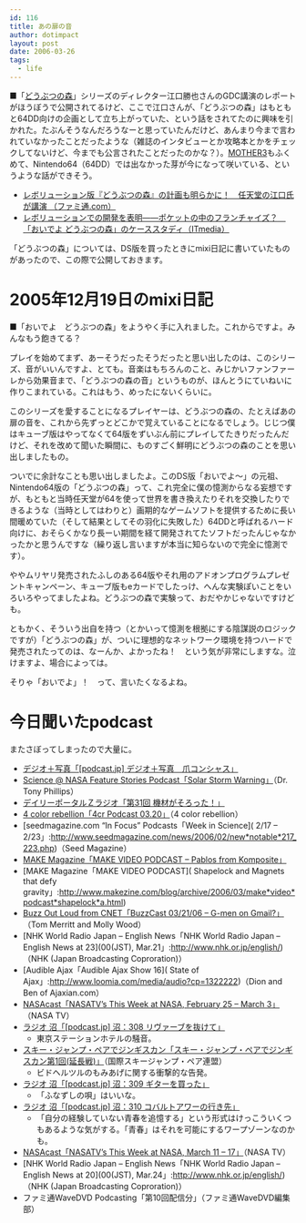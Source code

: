 ```yaml
---
id: 116
title: あの扉の音
author: dotimpact
layout: post
date: 2006-03-26
tags:
  - life
---
```

■「[どうぶつの森][1]」シリーズのディレクター江口勝也さんのGDC講演のレポートがほうぼうで公開されてるけど、ここで江口さんが、「どうぶつの森」はもともと64DD向けの企画として立ち上がっていた、という話をされてたのに興味を引かれた。たぶんそうなんだろうなーと思っていたんだけど、あんまり今まで言われていなかったことだったような（雑誌のインタビューとか攻略本とかをチェックしてないけど、今までも公言されたことだったのかな？）。[MOTHER3][2]もふくめて、Nintendo64（64DD）では出なかった芽が今になって咲いている、というような話ができそう。

  * [レボリューション版『どうぶつの森』の計画も明らかに！　任天堂の江口氏が講演 （ファミ通.com）][3]
  * [レボリューションでの開発を表明——ポケットの中のフランチャイズ？　「おいでよ どうぶつの森」のケーススタディ（ITmedia）][4]

「どうぶつの森」については、DS版を買ったときにmixi日記に書いていたものがあったので、この際で公開しておきます。

# 2005年12月19日のmixi日記

■「おいでよ　どうぶつの森」をようやく手に入れました。これからですよ。みんなもう飽きてる？

プレイを始めてまず、あーそうだったそうだったと思い出したのは、このシリーズ、音がいいんですよ、とても。音楽はもちろんのこと、みじかいファンファーレから効果音まで、「どうぶつの森の音」というものが、ほんとうにていねいに作りこまれている。これはもう、めったにないくらいに。

このシリーズを愛することになるプレイヤーは、どうぶつの森の、たとえばあの扉の音を、これから先ずっとどこかで覚えていることになるでしょう。じじつ僕はキューブ版はやってなくて64版をずいぶん前にプレイしてたきりだったんだけど、それを改めて聞いた瞬間に、ものすごく鮮明にどうぶつの森のことを思い出しましたもの。

ついでに余計なことも思い出しましたよ。このDS版「おいでよ〜」の元祖、Nintendo64版の「どうぶつの森」って、これ完全に僕の憶測からなる妄想ですが、もともと当時任天堂が64を使って世界を書き換えたりそれを交換したりできるような（当時としてはわりと）画期的なゲームソフトを提供するために長い間暖めていた（そして結果としてその羽化に失敗した）64DDと呼ばれるハード向けに、おそらくかなり長ーい期間を経て開発されてたソフトだったんじゃなかったかと思うんですな（繰り返し言いますが本当に知らないので完全に憶測です）。

ややムリヤリ発売されたふしのある64版やそれ用のアドオンプログラムプレゼントキャンペーン、キューブ版もeカードでしたっけ、へんな実験ぽいことをいろいろやってましたよね。どうぶつの森で実験って、おだやかじゃないですけども。

ともかく、そういう出自を持つ（とかいって憶測を根拠にする陰謀説のロジックですが）「どうぶつの森」が、ついに理想的なネットワーク環境を持つハードで発売されたってのは、なーんか、よかったね！　という気が非常にしますな。泣けますよ、場合によっては。

そりゃ「おいでよ」！　って、言いたくなるよね。

# 今日聞いたpodcast

またさぼってしまったので大量に。

  * [デジオ＋写真「[podcast.jp] デジオ＋写真　爪コンシャス」][5]
  * [Science @ NASA Feature Stories Podcast「Solar Storm Warning」][6]（Dr. Tony Phillips）
  * [デイリーポータルＺラジオ「第31回 機材がそろった！」][7]
  * [4 color rebellion「4cr Podcast 03.20」][8]（4 color rebellion）
  * \[seedmagazine.com &#8220;In Focus&#8221; Podcasts「Week in Science\]( 2/17 &#8211; 2/23」:http://www.seedmagazine.com/news/2006/02/new*notable*217_223.php)（Seed Magazine）
  * [MAKE Magazine「MAKE VIDEO PODCAST &#8211; Pablos from Komposite」][9]
  * \[MAKE Magazine「MAKE VIDEO PODCAST\]( Shapelock and Magnets that defy gravity」:http://www.makezine.com/blog/archive/2006/03/make*video*podcast*shapelock*a.html)
  * [Buzz Out Loud from CNET「BuzzCast 03/21/06 &#8211; G-men on Gmail?」][10]（Tom Merritt and Molly Wood）
  * \[NHK World Radio Japan &#8211; English News「NHK World Radio Japan &#8211; English News at 23\](00(JST), Mar.21」:http://www.nhk.or.jp/english/)（NHK (Japan Broadcasting Coproration)）
  * \[Audible Ajax「Audible Ajax Show 16\]( State of Ajax」:http://www.loomia.com/media/audio?cp=1322222)（Dion and Ben of Ajaxian.com）
  * [NASAcast「NASATV&#8217;s This Week at NASA, February 25 &#8211; March 3」][11]（NASA TV）
  * [ラジオ 沼「[podcast.jp] 沼：308 リヴァーブを抜けて」][12] 
      * 東京ステーションホテルの騒音。
  * [スキー・ジャンプ・ペアでジンギスカン「スキー・ジャンプ・ペアでジンギスカン第1回(延長戦)」][13]（国際スキージャンプ・ペア連盟） 
      * ビドヘルツルのもみあげに関する衝撃的な告発。
  * [ラジオ 沼「[podcast.jp] 沼：309 ギターを買った」][14] 
      * 「ふなずしの唄」はいいな。
  * [ラジオ 沼「[podcast.jp] 沼：310 コバルトアワーの行き先」][15] 
      * 「自分の経験していない青春を追憶する」という形式はけっこういくつもあるような気がする。「青春」はそれを可能にするワープゾーンなのかも。
  * [NASAcast「NASATV&#8217;s This Week at NASA, March 11 &#8211; 17」][16]（NASA TV）
  * \[NHK World Radio Japan &#8211; English News「NHK World Radio Japan &#8211; English News at 20\](00(JST), Mar.24」:http://www.nhk.or.jp/english/)（NHK (Japan Broadcasting Coproration)）
  * ファミ通WaveDVD Podcasting「第10回配信分」（ファミ通WaveDVD編集部）

 [1]: http://www.nintendo.co.jp/ds/admj/
 [2]: http://www.nintendo.co.jp/n08/a3uj/index.html
 [3]: http://www.famitsu.com/game/news/2006/03/24/103,1143201496,50568,0,0.html
 [4]: http://plusd.itmedia.co.jp/games/articles/0603/25/news008.html
 [5]: http://sweet.podcast.jp/home/shashin/archives/release/main/2006/02/07_011607.html
 [6]: http://science.nasa.gov/headlines/y2006/10mar_stormwarning.htm
 [7]: http://dpz.cocolog-nifty.com/dpr/2006/03/31__8d9e.html
 [8]: http://www.4colorrebellion.com/archives/2006/03/20/4cr-podcast-0320/
 [9]: http://www.makezine.com/blog/archive/2006/02/make_video_podcast_pablos_from.html
 [10]: http://www.cnet.com/4520-11455_1-6333605-1.html
 [11]: http://www.nasa.gov/multimedia/podcasting/twan_transcript_030306.html
 [12]: http://sweet.podcast.jp/home/numa/archives/release/main/2006/03/20_150440.html
 [13]: http://cs.nxpress.net/podcast_sjp/
 [14]: http://sweet.podcast.jp/home/numa/archives/release/main/2006/03/20_150728.html
 [15]: http://sweet.podcast.jp/home/numa/archives/release/main/2006/03/24_135721.html
 [16]: http://www.nasa.gov/multimedia/podcasting/twan_transcript_031706.html
